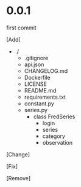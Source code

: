 # 0.0.1
<p>
first commit
</p>

[Add]
- ./
  - .gitignore
  - api.json
  - CHANGELOG.md
  - Dockerfile
  - LICENSE
  - README.md
  - requirements.txt 
  - constant.py
  - series.py
    - class FredSeries
      - login
      - series
      - category
      - observation

[Change]

[Fix]

[Remove]